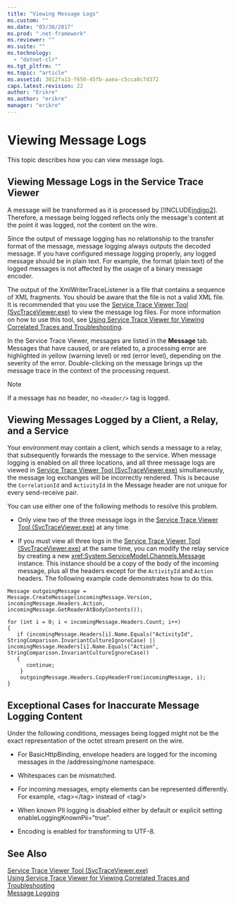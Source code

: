 ```yaml
---
title: "Viewing Message Logs"
ms.custom: ""
ms.date: "03/30/2017"
ms.prod: ".net-framework"
ms.reviewer: ""
ms.suite: ""
ms.technology: 
  - "dotnet-clr"
ms.tgt_pltfrm: ""
ms.topic: "article"
ms.assetid: 3012fa13-f650-45fb-aaea-c5cca8c7d372
caps.latest.revision: 22
author: "Erikre"
ms.author: "erikre"
manager: "erikre"
---
```

# Viewing Message Logs
This topic describes how you can view message logs.  
  
## Viewing Message Logs in the Service Trace Viewer  
 A message will be transformed as it is processed by [!INCLUDE[indigo2](../../../../includes/indigo2-md.md)]. Therefore, a message being logged reflects only the message's content at the point it was logged, not the content on the wire.  
  
 Since the output of message logging has no relationship to the transfer format of the message, message logging always outputs the decoded message. If you have configured message logging properly, any logged message should be in plain text. For example, the format (plain text) of the logged messages is not affected by the usage of a binary message encoder.  
  
 The output of the XmlWriterTraceListener is a file that contains a sequence of XML fragments. You should be aware that the file is not a valid XML file. It is recommended that you use the [Service Trace Viewer Tool (SvcTraceViewer.exe)](../../../../docs/framework/wcf/service-trace-viewer-tool-svctraceviewer-exe.md) to view the message log files. For more information on how to use this tool, see [Using Service Trace Viewer for Viewing Correlated Traces and Troubleshooting](../../../../docs/framework/wcf/diagnostics/tracing/using-service-trace-viewer-for-viewing-correlated-traces-and-troubleshooting.md).  
  
 In the Service Trace Viewer, messages are listed in the **Message** tab. Messages that have caused, or are related to, a processing error are highlighted in yellow (warning level) or red (error level), depending on the severity of the error. Double-clicking on the message brings up the message trace in the context of the processing request.  
  
> [!NOTE]
>  If a message has no header, no `<header/>` tag is logged.  
  
## Viewing Messages Logged by a Client, a Relay, and a Service  
 Your environment may contain a client, which sends a message to a relay, that subsequently forwards the message to the service. When message logging is enabled on all three locations, and all three message logs are viewed in [Service Trace Viewer Tool (SvcTraceViewer.exe)](../../../../docs/framework/wcf/service-trace-viewer-tool-svctraceviewer-exe.md) simultaneously, the message log exchanges will be incorrectly rendered. This is because the `CorrelationId` and `ActivityId` in the Message header are not unique for every send-receive pair.  
  
 You can use either one of the following methods to resolve this problem.  
  
-   Only view two of the three message logs in the [Service Trace Viewer Tool (SvcTraceViewer.exe)](../../../../docs/framework/wcf/service-trace-viewer-tool-svctraceviewer-exe.md) at any time.  
  
-   If you must view all three logs in the [Service Trace Viewer Tool (SvcTraceViewer.exe)](../../../../docs/framework/wcf/service-trace-viewer-tool-svctraceviewer-exe.md) at the same time, you can modify the relay service by creating a new <xref:System.ServiceModel.Channels.Message> instance. This instance should be a copy of the body of the incoming message, plus all the headers except for the `ActivityId` and `Action` headers. The following example code demonstrates how to do this.  
  
```  
Message outgoingMessage = Message.CreateMessage(incomingMessage.Version, incomingMessage.Headers.Action, incomingMessage.GetReaderAtBodyContents());  
  
for (int i = 0; i < incomingMessage.Headers.Count; i++)  
{  
   if (incomingMessage.Headers[i].Name.Equals("ActivityId", StringComparison.InvariantCultureIgnoreCase) ||  
incomingMessage.Headers[i].Name.Equals("Action", StringComparison.InvariantCultureIgnoreCase))  
   {  
      continue;  
    }  
    outgoingMessage.Headers.CopyHeaderFrom(incomingMessage, i);  
}  
```  
  
## Exceptional Cases for Inaccurate Message Logging Content  
 Under the following conditions, messages being logged might not be the exact representation of the octet stream present on the wire.  
  
-   For BasicHttpBinding, envelope headers are logged for the incoming messages in the /addressing/none namespace.  
  
-   Whitespaces can be mismatched.  
  
-   For incoming messages, empty elements can be represented differently. For example, \<tag>\</tag> instead of  \<tag/>  
  
-   When known PII logging is disabled either by default or explicit setting enableLoggingKnownPii="true".  
  
-   Encoding is enabled for transforming to UTF-8.  
  
## See Also  
 [Service Trace Viewer Tool (SvcTraceViewer.exe)](../../../../docs/framework/wcf/service-trace-viewer-tool-svctraceviewer-exe.md)   
 [Using Service Trace Viewer for Viewing Correlated Traces and Troubleshooting](../../../../docs/framework/wcf/diagnostics/tracing/using-service-trace-viewer-for-viewing-correlated-traces-and-troubleshooting.md)   
 [Message Logging](../../../../docs/framework/wcf/diagnostics/message-logging.md)
